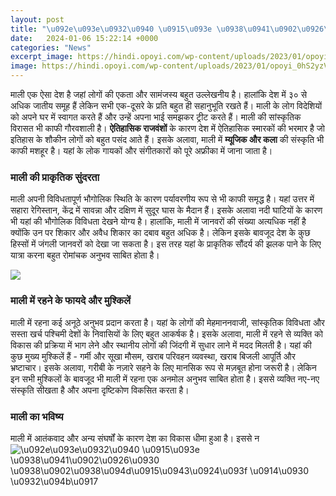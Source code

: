 ```yaml
---
layout: post
title: "\u092e\u093e\u0932\u0940 \u0915\u093e \u0938\u0941\u0902\u0926\u0930 \u0938\u0902\u0938\u094d\u0915\u0943\u0924\u093f \u0914\u0930 \u0932\u094b\u0917"
date:   2024-01-06 15:22:14 +0000
categories: "News"
excerpt_image: https://hindi.opoyi.com/wp-content/uploads/2023/01/opoyi_0hS2yzV-T.jpg
image: https://hindi.opoyi.com/wp-content/uploads/2023/01/opoyi_0hS2yzV-T.jpg
---
```


माली एक ऐसा देश है जहां लोगों की एकता और सामंजस्य बहुत उल्लेखनीय है। हालांकि देश में ३० से अधिक जातीय समूह हैं लेकिन सभी एक-दूसरे के प्रति बहुत ही सहानुभूति रखते हैं। माली के लोग विदेशियों को अपने घर में स्वागत करते हैं और उन्हें अपना भाई समझकर ट्रीट करते हैं। 
माली की सांस्कृतिक विरासत भी काफी गौरवशाली है। **ऐतिहासिक राजवंशों** के कारण देश में ऐतिहासिक स्मारकों की भरमार है जो इतिहास के शौकीन लोगों को बहुत पसंद आते हैं। इसके अलावा, माली में **म्यूजिक और कला** की संस्कृति भी काफी मशहूर है। यहां के लोक गायकों और संगीतकारों को पूरे अफ्रीका में जाना जाता है।
### माली की प्राकृतिक सुंदरता
माली अपनी विविधतापूर्ण भौगोलिक स्थिति के कारण पर्यावरणीय रूप से भी काफी समृद्ध है। यहां उत्तर में सहारा रेगिस्तान, केंद्र में सावन्ना और दक्षिण में सुदूर घास के मैदान हैं। इसके अलावा नदी घाटियों के कारण भी यहां की भौगोलिक विविधता देखने योग्य है। 
हालांकि, माली में जानवरों की संख्या अत्यधिक नहीं है क्योंकि उन पर शिकार और अवैध शिकार का दबाव बहुत अधिक है। लेकिन इसके बावजूद देश के कुछ हिस्सों में जंगली जानवरों को देखा जा सकता है। इस तरह यहां के प्राकृतिक सौंदर्य की झलक पाने के लिए यात्रा करना बहुत रोमांचक अनुभव साबित होता है।

![](https://hindi.opoyi.com/wp-content/uploads/2023/01/opoyi_2vLF9auZA.jpg)
### माली में रहने के फायदे और मुश्किलें 
माली में रहना कई अनूठे अनुभव प्रदान करता है। यहां के लोगों की मेहमाननवाजी, सांस्कृतिक विविधता और सस्ता खर्च पश्चिमी देशों के निवासियों के लिए बहुत आकर्षक है। 
इसके अलावा, माली में रहने से व्यक्ति को विकास की प्रक्रिया में भाग लेने और स्थानीय लोगों की जिंदगी में सुधार लाने में मदद मिलती है। 
यहां की कुछ मुख्य मुश्किलें हैं - गर्मी और सूखा मौसम, खराब परिवहन व्यवस्था, खराब बिजली आपूर्ति और भ्रष्टाचार। इसके अलावा, गरीबी के नज़ारे सहने के लिए मानसिक रूप से मज़बूत होना जरूरी है। 
लेकिन इन सभी मुश्किलों के बावजूद भी माली में रहना एक अनमोल अनुभव साबित होता है। इससे व्यक्ति नए-नए संस्कृति सीखता है और अपना दृष्टिकोण विकसित करता है।
### माली का भविष्य 
माली में आतंकवाद और अन्य संघर्षों के कारण देश का विकास धीमा हुआ है। इससे न
![\u092e\u093e\u0932\u0940 \u0915\u093e \u0938\u0941\u0902\u0926\u0930 \u0938\u0902\u0938\u094d\u0915\u0943\u0924\u093f \u0914\u0930 \u0932\u094b\u0917](https://hindi.opoyi.com/wp-content/uploads/2023/01/opoyi_0hS2yzV-T.jpg)